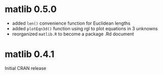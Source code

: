 # matlib 0.5.0

- added `len()` convenience function for Euclidean lengths
- added `plotEqn3d()` function using rgl to plot equations in 3 unknowns
- reorganized `matlib.R` to become a package .Rd document

# matlib 0.4.1

Initial CRAN release

